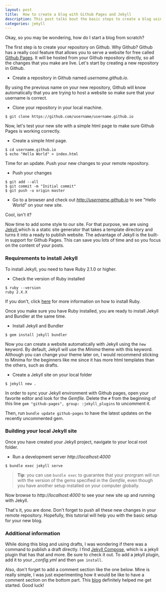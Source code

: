 ```yaml
---
layout: post
title:  How to create a blog with Github Pages and Jekyll
description: This post talks bout the basic steps to create a blog using Github Pages and Jekyll.
categories: jekyll
---
```

Okay, so you may be wondering, how do I start a blog from scratch?

The first step is to create your repository on Github. Why Github? Github has
a really cool feature that allows you to serve a website for free called
[Github Pages](https://pages.github.com/).
It will be hosted from your Github repository directly, so all the changes that
you make are live. Let's start by creating a new repository in Github.

* Create a repository in Github named *username.github.io*.

By using the previous name on your new repository, Github will know automatically
that you are trying to host a website so make sure that your username is correct.

* Clone your repository in your local machine.

```
$ git clone https://github.com/username/username.github.io
```

Now, let's test your new site with a simple html page to make sure Github Pages
is working correctly.

* Create a simple html page.

```
$ cd username.github.io
$ echo "Hello World" > index.html
```

Time for an update. Push your new changes to your remote repository.

* Push your changes

```
$ git add --all
$ git commit -m "Initial commit"
$ git push -u origin master
```

* Go to a browser and check out *http://username.github.io* to see "Hello World"
on your new site.

Cool, isn't it?

Now time to add some style to our site. For that purpose, we are using
[Jekyll](https://jekyllrb.com/docs/home/),which is a static site generator that
takes a template directory and turns it into a ready to publish website. The
advantage of Jekyll is the built-in support for Github Pages. This can
save you lots of time and so you focus on the content of your posts.

### **Requirements to install Jekyll**

To install Jekyll, you need to have Ruby 2.1.0 or higher.

* Check the version of Ruby installed

```
$ ruby --version
ruby 2.X.X
```

If you don't, click [here](https://www.ruby-lang.org/en/downloads/)
for more information on how to install Ruby.

Once you make sure you have Ruby installed, you are ready to install Jekyll and
Bundler at the same time.

* Install Jekyll and Bundler

```
$ gem install jekyll bundler
```

Now you can create a website automatically with Jekyll using the `ǹew` keyword.
By default, Jekyll will use the *Minima* theme with this keyword. Although you
can change your theme later on, I would recommend sticking to Minima for the
beginners like me since it has more html templates than the others, such as
drafts.

* Create a Jekyll site on your local folder

```
$ jekyll new .
```

In order to sync your Jekyll environment with Github pages, open your favorite
editor and look for the *Gemfile*. Delete the `#` from the
beginning of this line `gem "github-pages", group: :jekyll_plugins`
to uncomment it.

Then, run `bundle update github-pages` to have the latest updates on the recently
uncommented gem.


### **Building your local Jekyll site**

Once you have created your Jekyll project, navigate to your local root folder.

* Run a development server *http://localhost:4000*

```
$ bundle exec jekyll serve
```

> **Tip**: you can use `bundle exec` to guarantee that your prorgram will run with
the version of the gems specified in the *Gemfile*, even though you have
another setup installed on your computer globally.

Now browse to *http://localhost:4000* to see your new site up and running
with Jekyll.

That's it, you are done. Don't forget to push all these new changes in your
remote repository. Hopefully, this tutorial will help you with the basic
setup for your new blog.

### **Additional information**

While doing this blog and using drafts, I was wondering if there was a command
to publish a draft directly. I find
[Jekyll Compose](https://github.com/jekyll/jekyll-compose), which is a jekyll
plugin that has that and more. Be sure to check it out. To add a jekyll plugin, add it to your
*_config.yml* and then `gem install`.

Also, don't forget to add a comment section like the one below. Mine is really
simple, I was just experimenting how it would be like to have a comment section
on the bottom part. This [blog](https://mademistakes.com/articles/jekyll-static-comments/)
definitely helped me get started. Good luck!
